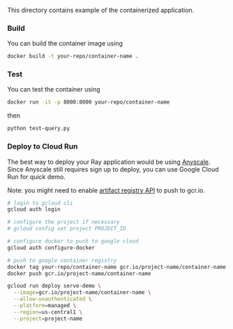 This directory contains example of the containerized application. 

### Build
You can build the container image using
```bash
docker build -t your-repo/container-name .
```

### Test
You can test the container using
```bash
docker run -it -p 8000:8000 your-repo/container-name
```
then
```bash
python test-query.py
```

### Deploy to Cloud Run
The best way to deploy your Ray application would be using [Anyscale](anyscale.com). Since Anyscale still requires sign up to deploy, you can use Google Cloud Run for quick demo. 

Note: you might need to enable [artifact registry API](https://console.cloud.google.com/marketplace/product/google/artifactregistry.googleapis.com) to push to gcr.io. 

```bash
# login to gcloud cli
gcloud auth login 

# configure the project if necessary
# gcloud config set project PROJECT_ID

# configure docker to push to google cloud
gcloud auth configure-docker

# push to google container registry
docker tag your-repo/container-name gcr.io/project-name/container-name
docker push gcr.io/project-name/container-name

gcloud run deploy serve-demo \
  --image=gcr.io/project-name/container-name \
  --allow-unauthenticated \
  --platform=managed \
  --region=us-central1 \
  --project=project-name
```


